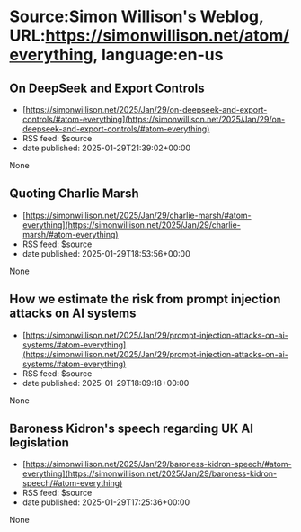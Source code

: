 # Source:Simon Willison's Weblog, URL:https://simonwillison.net/atom/everything, language:en-us

## On DeepSeek and Export Controls
 - [https://simonwillison.net/2025/Jan/29/on-deepseek-and-export-controls/#atom-everything](https://simonwillison.net/2025/Jan/29/on-deepseek-and-export-controls/#atom-everything)
 - RSS feed: $source
 - date published: 2025-01-29T21:39:02+00:00

None

## Quoting Charlie Marsh
 - [https://simonwillison.net/2025/Jan/29/charlie-marsh/#atom-everything](https://simonwillison.net/2025/Jan/29/charlie-marsh/#atom-everything)
 - RSS feed: $source
 - date published: 2025-01-29T18:53:56+00:00

None

## How we estimate the risk from prompt injection attacks on AI systems
 - [https://simonwillison.net/2025/Jan/29/prompt-injection-attacks-on-ai-systems/#atom-everything](https://simonwillison.net/2025/Jan/29/prompt-injection-attacks-on-ai-systems/#atom-everything)
 - RSS feed: $source
 - date published: 2025-01-29T18:09:18+00:00

None

## Baroness Kidron's speech regarding UK AI legislation
 - [https://simonwillison.net/2025/Jan/29/baroness-kidron-speech/#atom-everything](https://simonwillison.net/2025/Jan/29/baroness-kidron-speech/#atom-everything)
 - RSS feed: $source
 - date published: 2025-01-29T17:25:36+00:00

None

